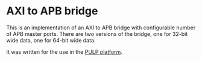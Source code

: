 # AXI to APB bridge

This is an implementation of an AXI to APB bridge with configurable number of
APB master ports.
There are two versions of the bridge, one for 32-bit wide data, one for 64-bit
wide data.

It was written for the use in the [PULP platform](http://pulp.ethz.ch/).
